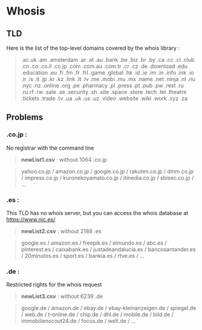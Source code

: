 # Whosis



## TLD
Here is the list of the top-level domains covered by the whois library :

> .ac.uk   .am   .amsterdam   .ar   .at   .au   .bank   .be   .biz   .br   .by   .ca   .cc   .cl   .club   .cn   .co   .co.il   .co.jp   .com   .com.au   .com.tr  .cr     .cz   .de   .download   .edu   .education   .eu   .fi   .fm   .fr  .frl   .game   .global   .hk   .id   .ie   .im    .in   .info   .ink   .io   .ir    .is   .it   .jp   .kr   .kz   .link   .lt   .lv   .me   .mobi   .mu   .mx   .name   .net   .ninja   .nl   .nu   .nyc   .nz   .online   .org   .pe   .pharmacy   .pl    .press   .pt   .pub   .pw   .rest   .ru   .ru.rf   .rw   .sale   .se   .security   .sh   .site   .space   .store   .tech   .tel   .theatre   .tickets   .trade   .tv   .ua   .uk   .us   .uz   .video   .website   .wiki   .work   .xyz  .za

## Problems
### .co.jp : 
No registrar with the command line 

> **newList1.csv** : without 1064 .co.jp 

> yahoo.co.jp /  amazon.co.jp  / google.co.jp /  rakuten.co.jp  / dmm.co.jp  / impress.co.jp  / kuronekoyamato.co.jp /  itmedia.co.jp  / sbisec.co.jp /  ...

### .es :
This TLD has no whois server, but you can access the whois database at https://www.nic.es/

> **newList2.csv** : without 2188 .es

> google.es / amazon.es / freepik.es / elmundo.es / abc.es / pinterest.es / caixabank.es / justadeandalucia.es / bancosantander.es / 20minutos.es / sport.es / bankia.es / rtve.es / ... 

### .de :
Restricted rights for the whois request

> **newList3.csv** : without 6239 .de

> google.de / amazon.de / ebay.de / ebay-kleinanzeigen.de / spiegel.de / web.de / t-online.de / chip.de / dhl.de / mobile.de / bild.de / immobilienscout24.de / focus.de / welt.de / ... 
 

